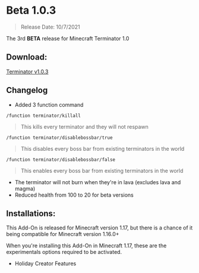 # Beta 1.0.3
> Release Date: 10/7/2021

The 3rd **BETA** release for Minecraft Terminator 1.0

## Download:
[Terminator v1.0.3](https://cdn.discordapp.com/attachments/571863283657867294/864072147777093662/terminator-v1.0.3.mcaddon)

## Changelog
- Added 3 function command

`/function terminator/killall`
> This kills every terminator and they will not respawn
<!-- There will be a respawn limit once I figured out how to do it -->
<!-- check this https://media.discordapp.net/attachments/571487722934370314/863958523468972073/unknown.png -->
`/function terminator/disablebossbar/true`
> This disables every boss bar from existing terminators in the world

`/function terminator/disablebossbar/false`
> This enables every boss bar from existing terminators in the world
- The terminator will not burn when they're in lava (excludes lava and magma)
- Reduced health from 100 to 20 for beta versions

## Installations:
This Add-On is released for Minecraft version 1.17, but there is a chance of it being compatible for Minecraft version 1.16.0+

When you're installing this Add-On in Minecraft 1.17, these are the experimentals options required to be activated.
- Holiday Creator Features
